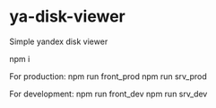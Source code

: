# ya-disk-viewer
Simple yandex disk viewer

npm i

For production:
npm run front_prod
npm run srv_prod

For development:
npm run front_dev
npm run srv_dev
